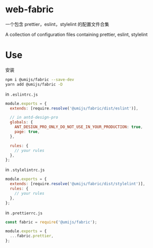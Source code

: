 <!-- @format -->

# web-fabric

一个包含 prettier，eslint，stylelint 的配置文件合集

A collection of configuration files containing prettier, eslint, stylelint

# Use

安装

```bash
npm i @umijs/fabric --save-dev
yarn add @umijs/fabric -D
```

in `.eslintrc.js`

```js
module.exports = {
  extends: [require.resolve('@umijs/fabric/dist/eslint')],

  // in antd-design-pro
  globals: {
    ANT_DESIGN_PRO_ONLY_DO_NOT_USE_IN_YOUR_PRODUCTION: true,
    page: true,
  },

  rules: {
    // your rules
  },
};
```

in `.stylelintrc.js`

```js
module.exports = {
  extends: [require.resolve('@umijs/fabric/dist/stylelint')],
  rules: {
    // your rules
  },
};
```

in `.prettierrc.js`

```js
const fabric = require('@umijs/fabric');

module.exports = {
  ...fabric.prettier,
};
```
